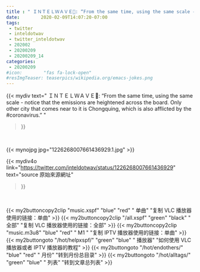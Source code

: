 ```yaml
---
title : " ＩＮＴＥＬＷＡＶＥ🌊: “From the same time, using the same scale - notice that the emissions are heightened across the board. Only other city that comes near to it is Chongquing, which is also afflicted by the #coronavirus.”  "
date:        2020-02-09T14:07:20-07:00
tags:
 - twitter
 - inteldotwav
 - twitter_inteldotwav
 - 202002
 - 20200209
 - 20200209_14
categories:
 - 20200209
#icon:        "fas fa-lock-open"
#resImgTeaser: teaserpics/wikipedia.org/emacs-jokes.png
---
```


{{< mydiv text=" ＩＮＴＥＬＷＡＶＥ🌊: “From the same time, using the same scale - notice that the emissions are heightened across the board. Only other city that comes near to it is Chongquing, which is also afflicted by the #coronavirus.”  "
>}}
<br>


 {{< mynojpg jpg="1226268007661436929.1.jpg" >}}<br> 



{{< mydiv4o link="https://twitter.com/inteldotwav/status/1226268007661436929"
text="source 原始來源網址"
>}}


<br>



{{< my2buttoncopy2clip "music.xspf"        "blue"   "red"    " 单曲"  "复制 VLC 播放器使用的链接：单曲" >}} {{< my2buttoncopy2clip "/all.xspf"         "green"  "black"  " 全部"  "复制 VLC 播放器使用的链接：全部" >}} {{< my2buttoncopy2clip "music.m3u8"        "blue"   "red"    " M1 "    "复制 IPTV 播放器使用的链接：单曲" >}} {{< my2buttongoto      "/hot/helpxspf/"    "green"  "blue"   " 播放器" "如何使用 VLC 播放器或者 IPTV 播放器的教程" >}} {{< my2buttongoto      "/hot/endothers/"   "blue"   "red"    " 月份"   "转到月份总目录" >}} {{< my2buttongoto      "/hot/alltags/"     "green"  "blue"   " 列表"   "转到文章总列表" >}} 
